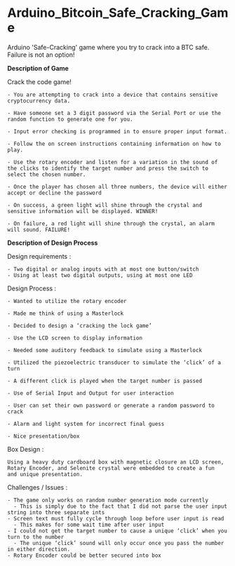 # Arduino_Bitcoin_Safe_Cracking_Game

Arduino 'Safe-Cracking' game where you try to crack into a BTC safe. Failure is not an option!

**Description of Game**

  Crack the code game!

    - You are attempting to crack into a device that contains sensitive cryptocurrency data.

    - Have someone set a 3 digit password via the Serial Port or use the random function to generate one for you.

    - Input error checking is programmed in to ensure proper input format.

    - Follow the on screen instructions containing information on how to play.

    - Use the rotary encoder and listen for a variation in the sound of the clicks to identify the target number and press the switch to select the chosen number.

    - Once the player has chosen all three numbers, the device will either accept or decline the password

    - On success, a green light will shine through the crystal and sensitive information will be displayed. WINNER!

    - On failure, a red light will shine through the crystal, an alarm will sound. FAILURE!



**Description of Design Process**

  Design requirements :

    - Two digital or analog inputs with at most one button/switch
    - Using at least two digital outputs, using at most one LED

  Design Process :

    - Wanted to utilize the rotary encoder

    - Made me think of using a Masterlock

    - Decided to design a ‘cracking the lock game’

    - Use the LCD screen to display information

    - Needed some auditory feedback to simulate using a Masterlock

    - Utilized the piezoelectric transducer to simulate the ‘click’ of a turn

    - A different click is played when the target number is passed

    - Use of Serial Input and Output for user interaction

    - User can set their own password or generate a random password to crack

    - Alarm and light system for incorrect final guess

    - Nice presentation/box


  Box Design :

    Using a heavy duty cardboard box with magnetic closure an LCD screen, Rotary Encoder, and Selenite crystal were embedded to create a fun  and unique presentation.


Challenges / Issues :

    - The game only works on random number generation mode currently
      - This is simply due to the fact that I did not parse the user input string into three separate ints
    - Screen text must fully cycle through loop before user input is read
      - This makes for some wait time after user input
    - I could not get the target number to cause a unique ‘click’ when you turn to the number
      - The unique ‘click’ sound will only occur once you pass the number in either direction.
    - Rotary Encoder could be better secured into box
